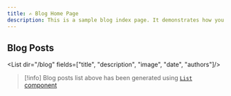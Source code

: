 ```yaml
---
title: ✍️ Blog Home Page
description: This is a sample blog index page. It demonstrates how you can add a features image to a page and create a simple list of blog posts.
---
```


## Blog Posts

<List dir="/blog" fields=["title", "description", "image", "date", "authors"]/>

>[!info]
>Blog posts list above has been generated using [`List` component](https://flowershow.app/blog/flowershow-cloud-list-component)

